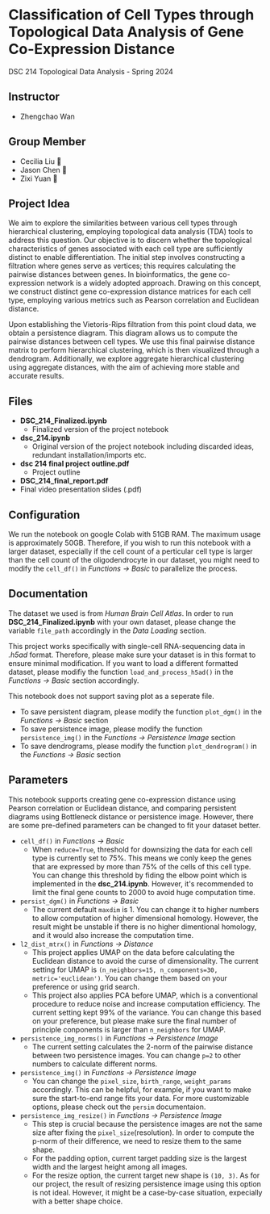 # Classification of Cell Types through Topological Data Analysis of Gene Co-Expression Distance
DSC 214 Topological Data Analysis - Spring 2024

## Instructor
- Zhengchao Wan
  
## Group Member
- Cecilia Liu :doughnut:
- Jason Chen :dna:
- Zixi Yuan :memo:

## Project Idea
We aim to explore the similarities between various cell types through hierarchical clustering, employing topological data analysis (TDA) tools to address this question. Our objective is to discern whether the topological characteristics of genes associated with each cell type are sufficiently distinct to enable differentiation. The initial step involves constructing a filtration where genes serve as vertices; this requires calculating the pairwise distances between genes. In bioinformatics, the gene co-expression network is a widely adopted approach. Drawing on this concept, we construct distinct gene co-expression distance matrices for each cell type, employing various metrics such as Pearson correlation and Euclidean distance.

Upon establishing the Vietoris-Rips filtration from this point cloud data, we obtain a persistence diagram. This diagram allows us to compute the pairwise distances between cell types. We use this final pairwise distance matrix to perform hierarchical clustering, which is then visualized through a dendrogram. Additionally, we explore aggregate hierarchical clustering using aggregate distances, with the aim of achieving more stable and accurate results.

## Files
- **DSC_214_Finalized.ipynb**
  - Finalized version of the project notebook
- **dsc_214.ipynb**
  - Original version of the project notebook including discarded ideas, redundant installation/imports etc.
- **dsc 214 final project outline.pdf**
  - Project outline
- **DSC_214_final_report.pdf**
- Final video presentation slides (.pdf)

## Configuration
We run the notebook on google Colab with 51GB RAM. The maximum usage is approximately 50GB. Therefore, if you wish to run this notebook with a larger dataset, especially if the cell count of a perticular cell type is larger than the cell count of the oligodendrocyte in our dataset, you might need to modify the `cell_df()` in *Functions -> Basic* to parallelize the process.

## Documentation
The dataset we used is from *Human Brain Cell Atlas*. In order to run **DSC_214_Finalized.ipynb** with your own dataset, please change the variable `file_path` accordingly in the *Data Loading* section.

This project works specifically with single-cell RNA-sequencing data in *.h5ad* format. Therefore, please make sure your dataset is in this format to ensure minimal modification. If you want to load a different formatted dataset, please modifiy the function `load_and_process_h5ad()` in the *Functions -> Basic* section accordingly.

This notebook does not support saving plot as a seperate file. 
- To save persistent diagram, please modify the function `plot_dgm()` in the *Functions -> Basic* section
- To save persistence image, please modify the function `persistence_img()` in the *Functions -> Persistence Image* section
- To save dendrograms, please modify the function `plot_dendrogram()` in the *Functions -> Basic* section

## Parameters
This notebook supports creating gene co-expression distance using Pearson correlation or Euclidean distance, and comparing persistent diagrams using Bottleneck distance or persistence image. However, there are some pre-defined parameters can be changed to fit your dataset better.

- `cell_df()` in *Functions -> Basic*
  - When `reduce=True`, threshold for downsizing the data for each cell type is currently set to 75%. This means we conly keep the genes that are expressed by more than 75% of the cells of this cell type. You can change this threshold by fiding the elbow point which is implemented in the **dsc_214.ipynb**. However, it's recommended to limit the final gene counts to 2000 to avoid huge computation time.
- `persist_dgm()` in *Functions -> Basic*
  - The current default `maxdim` is 1. You can change it to higher numbers to allow computation of higher dimensional homology. However, the result might be unstable if there is no higher dimentional homology, and it would also increase the computation time.
- `l2_dist_mtrx()` in *Functions -> Distance*
  - This project applies UMAP on the data before calculating the Euclidean distance to avoid the curse of dimensionality. The current setting for UMAP is `(n_neighbors=15, n_components=30, metric='euclidean')`. You can change them based on your preference or using grid search.
  - This project also applies PCA before UMAP, which is a conventional procedure to reduce noise and increase computation efficiency. The current setting kept 99% of the variance. You can change this based on your preference, but please make sure the final number of principle conponents is larger than `n_neighbors` for UMAP.
- `persistence_img_norms()` in *Functions -> Persistence Image*
  - The current setting calculates the 2-norm of the pairwise distance between two persistence images. You can change `p=2` to other numbers to calculate different norms.
- `persistence_img()` in *Functions -> Persistence Image*
  - You can change the `pixel_size`, `birth_range`, `weight_params` accordingly. This can be helpful, for example, if you want to make sure the start-to-end range fits your data. For more customizable options, please check out the `persim` documentaion.
- `persistence_img_resize()` in *Functions -> Persistence Image*
  - This step is crucial because the persistence images are not the same size after fixing the `pixel_size`(resolution). In order to compute the p-norm of their difference, we need to resize them to the same shape. 
  - For the padding option, current target padding size is the largest width and the largest height among all images.
  - For the resize option, the current target new shape is `(10, 3)`. As for our project, the result of resizing persistence image using this option is not ideal. However, it might be a case-by-case situation, expecially with a better shape choice.
  
